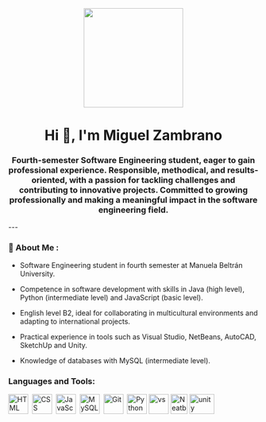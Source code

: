 <div id="header" align="center">
    <img src="https://media.giphy.com/media/qgQUggAC3Pfv687qPC/giphy.gif" width="200" />
    <h1 align="center">Hi 👋, I'm Miguel Zambrano</h1>
    <h3 align="center">
Fourth-semester Software Engineering student, eager to gain professional experience. Responsible, methodical, and results-oriented, with a passion for tackling challenges and contributing to innovative projects. Committed to growing professionally and making a meaningful impact in the software engineering field.
    </h3>
</div>
---

### 📜 About Me :
- Software Engineering student in fourth semester at Manuela Beltrán University.

- Competence in software development with skills in Java (high level), Python (intermediate level) and JavaScript (basic level).

- English level B2, ideal for collaborating in multicultural environments and adapting to international projects.

- Practical experience in tools such as Visual Studio, NetBeans, AutoCAD, SketchUp and Unity.

- Knowledge of databases with MySQL (intermediate level).

<div align="left">
  <h3>Languages and Tools:</h3>
  <img src="https://media.vlpt.us/images/milkyway/post/6519342f-4b66-4f9b-bc36-236aba7e0aaf/HTML%20logo.jpeg?w=768" title="HTML5" alt="HTML" width="40" height="40"/>&nbsp;
  <img src="https://th.bing.com/th/id/OIP.OKxa5pUz8liY78zSRbsIegHaHa?rs=1&pid=ImgDetMain" title="CSS3" alt="CSS" width="40" height="40"/>&nbsp;
  <img src="https://logodownload.org/wp-content/uploads/2022/04/javascript-logo-0.png" title="JavaScript" alt="JavaScript" width="40" height="40"/>&nbsp;
  <img src="https://pngimg.com/uploads/mysql/mysql_PNG22.png" title="MySQL" alt="MySQL" width="40" height="40"/>&nbsp;
  <img src="https://terpconnect.umd.edu/~lmurator/Developer-Website/icons/software/githublogo.PNG" title="Git" alt="Git" width="40" height="40"/>&nbsp;
  <img src="https://th.bing.com/th/id/OIP.EDJ9xoErBbZqK2tExVoJfAHaHY?rs=1&pid=ImgDetMain" title="Python" alt="Python" width="40" height="40"/>
  <img src="https://logospng.org/download/visual-studio-code/visual-studio-code-4096.png" title="vs" alt="vs" 
width="40" height="40"/>
  <img src="https://th.bing.com/th/id/OIP.80jUDI1g2d0cjvnGVLAnBQHaIi?rs=1&pid=ImgDetMain" title="NeatBeans" alt="Neatbeans" 
width="34" height="40"/>
    <img src="https://cdn.freelogovectors.net/wp-content/uploads/2023/11/unitylogo-freelogovectors.net_.png" title="unity" alt="unity" 
width="50" height="40"/>
  </div>
</div>
